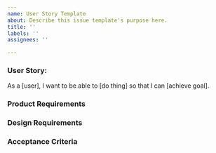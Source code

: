 ```yaml
---
name: User Story Template
about: Describe this issue template's purpose here.
title: ''
labels: ''
assignees: ''

---
```


### User Story:
As a [user], I want to be able to [do thing] so that I can [achieve goal]. 

### Product Requirements

### Design Requirements

### Acceptance Criteria

